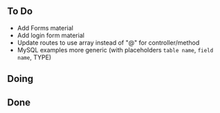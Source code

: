 ## To Do

- Add Forms material
- Add login form material
- Update routes to use array instead of "@" for controller/method
- MySQL examples more generic (with placeholders `table name`, `field name`, TYPE)

## Doing


## Done
